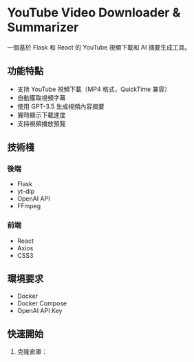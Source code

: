 # YouTube Video Downloader & Summarizer

一個基於 Flask 和 React 的 YouTube 視頻下載和 AI 摘要生成工具。

## 功能特點

- 支持 YouTube 視頻下載（MP4 格式，QuickTime 兼容）
- 自動獲取視頻字幕
- 使用 GPT-3.5 生成視頻內容摘要
- 實時顯示下載進度
- 支持視頻播放預覽

## 技術棧

### 後端
- Flask
- yt-dlp
- OpenAI API
- FFmpeg

### 前端
- React
- Axios
- CSS3

## 環境要求

- Docker
- Docker Compose
- OpenAI API Key

## 快速開始

1. 克隆倉庫： 